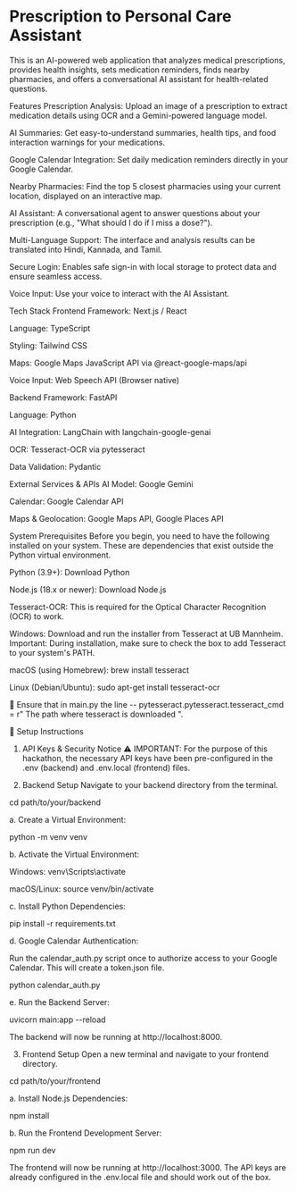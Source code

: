# Prescription to Personal Care Assistant
This is an AI-powered web application that analyzes medical prescriptions, provides health insights, sets medication reminders, finds nearby pharmacies, and offers a conversational AI assistant for health-related questions.

Features
Prescription Analysis: Upload an image of a prescription to extract medication details using OCR and a Gemini-powered language model.

AI Summaries: Get easy-to-understand summaries, health tips, and food interaction warnings for your medications.

Google Calendar Integration: Set daily medication reminders directly in your Google Calendar.

Nearby Pharmacies: Find the top 5 closest pharmacies using your current location, displayed on an interactive map.

AI Assistant: A conversational agent to answer questions about your prescription (e.g., "What should I do if I miss a dose?").

Multi-Language Support: The interface and analysis results can be translated into Hindi, Kannada, and Tamil.

Secure Login: Enables safe sign-in with local storage to protect data and ensure seamless access.

Voice Input: Use your voice to interact with the AI Assistant.

Tech Stack
Frontend
Framework: Next.js / React

Language: TypeScript

Styling: Tailwind CSS

Maps: Google Maps JavaScript API via @react-google-maps/api

Voice Input: Web Speech API (Browser native)

Backend
Framework: FastAPI

Language: Python

AI Integration: LangChain with langchain-google-genai

OCR: Tesseract-OCR via pytesseract

Data Validation: Pydantic

External Services & APIs
AI Model: Google Gemini

Calendar: Google Calendar API

Maps & Geolocation: Google Maps API, Google Places API

System Prerequisites
Before you begin, you need to have the following installed on your system. These are dependencies that exist outside the Python virtual environment.

Python (3.9+): Download Python

Node.js (18.x or newer): Download Node.js

Tesseract-OCR: This is required for the Optical Character Recognition (OCR) to work.

Windows: Download and run the installer from Tesseract at UB Mannheim. Important: During installation, make sure to check the box to add Tesseract to your system's PATH.

macOS (using Homebrew): brew install tesseract

Linux (Debian/Ubuntu): sudo apt-get install tesseract-ocr

🚨 Ensure that in main.py the line -- pytesseract.pytesseract.tesseract_cmd = r" The path where tesseract is downloaded ".

🚀 Setup Instructions
1. API Keys & Security Notice
⚠️ IMPORTANT: For the purpose of this hackathon, the necessary API keys have been pre-configured in the .env (backend) and .env.local (frontend) files.

2. Backend Setup
Navigate to your backend directory from the terminal.

cd path/to/your/backend

a. Create a Virtual Environment:

python -m venv venv

b. Activate the Virtual Environment:

Windows: venv\Scripts\activate

macOS/Linux: source venv/bin/activate

c. Install Python Dependencies:

pip install -r requirements.txt

d. Google Calendar Authentication:

Run the calendar_auth.py script once to authorize access to your Google Calendar. This will create a token.json file.

python calendar_auth.py

e. Run the Backend Server:

uvicorn main:app --reload

The backend will now be running at http://localhost:8000.

3. Frontend Setup
Open a new terminal and navigate to your frontend directory.

cd path/to/your/frontend

a. Install Node.js Dependencies:

npm install

b. Run the Frontend Development Server:

npm run dev

The frontend will now be running at http://localhost:3000. The API keys are already configured in the .env.local file and should work out of the box.
